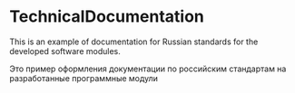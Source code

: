 # TechnicalDocumentation
This is an example of documentation for Russian standards for the developed software modules.

Это пример оформления документации по российским стандартам на разработанные программные модули

